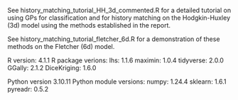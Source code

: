See history_matching_tutorial_HH_3d_commented.R for a detailed tutorial on using GPs for classification and for history matching on the Hodgkin-Huxley (3d) model using the methods established in the report.

See history_matching_tutorial_fletcher_6d.R for a demonstration of these methods on the Fletcher (6d) model.

R version: 4.1.1
R package verions:
lhs: 1.1.6
maximin: 1.0.4
tidyverse: 2.0.0
GGally: 2.1.2
DiceKriging: 1.6.0

Python version 3.10.11
Python module versions:
numpy: 1.24.4
sklearn: 1.6.1
pyreadr: 0.5.2
